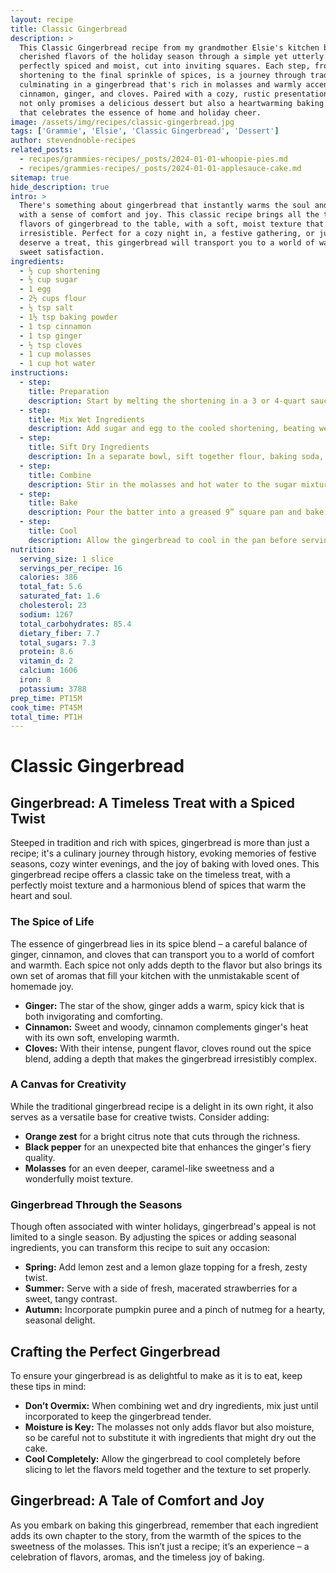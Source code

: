 ```yaml
---
layout: recipe
title: Classic Gingerbread
description: >
  This Classic Gingerbread recipe from my grandmother Elsie's kitchen brings to life the
  cherished flavors of the holiday season through a simple yet utterly delightful treat,
  perfectly spiced and moist, cut into inviting squares. Each step, from melting the
  shortening to the final sprinkle of spices, is a journey through tradition,
  culminating in a gingerbread that's rich in molasses and warmly accented with
  cinnamon, ginger, and cloves. Paired with a cozy, rustic presentation, this recipe
  not only promises a delicious dessert but also a heartwarming baking experience
  that celebrates the essence of home and holiday cheer.
image: /assets/img/recipes/classic-gingerbread.jpg
tags: ['Grammie', 'Elsie', 'Classic Gingerbread', 'Dessert']
author: stevendnoble-recipes
related_posts:
  - recipes/grammies-recipes/_posts/2024-01-01-whoopie-pies.md
  - recipes/grammies-recipes/_posts/2024-01-01-applesauce-cake.md
sitemap: true
hide_description: true
intro: >
  There's something about gingerbread that instantly warms the soul and fills the home
  with a sense of comfort and joy. This classic recipe brings all the traditional
  flavors of gingerbread to the table, with a soft, moist texture that's simply
  irresistible. Perfect for a cozy night in, a festive gathering, or just because you
  deserve a treat, this gingerbread will transport you to a world of warm spices and
  sweet satisfaction.
ingredients:
  - ½ cup shortening
  - ½ cup sugar
  - 1 egg
  - 2½ cups flour
  - ½ tsp salt
  - 1½ tsp baking powder
  - 1 tsp cinnamon
  - 1 tsp ginger
  - ½ tsp cloves
  - 1 cup molasses
  - 1 cup hot water
instructions:
  - step:
    title: Preparation
    description: Start by melting the shortening in a 3 or 4-quart saucepan. Once melted, remove from heat and allow it to cool.
  - step:
    title: Mix Wet Ingredients
    description: Add sugar and egg to the cooled shortening, beating well to combine.
  - step:
    title: Sift Dry Ingredients
    description: In a separate bowl, sift together flour, baking soda, salt, and spices to ensure even distribution.
  - step:
    title: Combine
    description: Stir in the molasses and hot water to the sugar mixture, blending smoothly. Gradually fold in the dry ingredients until the mixture is well incorporated.
  - step:
    title: Bake
    description: Pour the batter into a greased 9” square pan and bake at 350°F for 30-45 minutes, or until a toothpick inserted into the center comes out clean.
  - step:
    title: Cool
    description: Allow the gingerbread to cool in the pan before serving to ensure it sets properly and retains its moist texture.
nutrition:
  serving_size: 1 slice
  servings_per_recipe: 16
  calories: 386
  total_fat: 5.6
  saturated_fat: 1.6
  cholesterol: 23
  sodium: 1267
  total_carbohydrates: 85.4
  dietary_fiber: 7.7
  total_sugars: 7.3
  protein: 8.6
  vitamin_d: 2
  calcium: 1606
  iron: 8
  potassium: 3788
prep_time: PT15M
cook_time: PT45M
total_time: PT1H
---
```


# Classic Gingerbread

## Gingerbread: A Timeless Treat with a Spiced Twist

Steeped in tradition and rich with spices, gingerbread is more than just a recipe; it's a culinary journey through history, evoking memories of festive seasons, cozy winter evenings, and the joy of baking with loved ones. This gingerbread recipe offers a classic take on the timeless treat, with a perfectly moist texture and a harmonious blend of spices that warm the heart and soul.

### The Spice of Life

The essence of gingerbread lies in its spice blend – a careful balance of ginger, cinnamon, and cloves that can transport you to a world of comfort and warmth. Each spice not only adds depth to the flavor but also brings its own set of aromas that fill your kitchen with the unmistakable scent of homemade joy.

* **Ginger:** The star of the show, ginger adds a warm, spicy kick that is both invigorating and comforting.
* **Cinnamon:** Sweet and woody, cinnamon complements ginger's heat with its own soft, enveloping warmth.
* **Cloves:** With their intense, pungent flavor, cloves round out the spice blend, adding a depth that makes the gingerbread irresistibly complex.

### A Canvas for Creativity

While the traditional gingerbread recipe is a delight in its own right, it also serves as a versatile base for creative twists. Consider adding:

* **Orange zest** for a bright citrus note that cuts through the richness.
* **Black pepper** for an unexpected bite that enhances the ginger's fiery quality.
* **Molasses** for an even deeper, caramel-like sweetness and a wonderfully moist texture.

### Gingerbread Through the Seasons
Though often associated with winter holidays, gingerbread's appeal is not limited to a single season. By adjusting the spices or adding seasonal ingredients, you can transform this recipe to suit any occasion:

* **Spring:** Add lemon zest and a lemon glaze topping for a fresh, zesty twist.
* **Summer:** Serve with a side of fresh, macerated strawberries for a sweet, tangy contrast.
* **Autumn:** Incorporate pumpkin puree and a pinch of nutmeg for a hearty, seasonal delight.

## Crafting the Perfect Gingerbread

To ensure your gingerbread is as delightful to make as it is to eat, keep these tips in mind:

* **Don’t Overmix:** When combining wet and dry ingredients, mix just until incorporated to keep the gingerbread tender.
* **Moisture is Key:** The molasses not only adds flavor but also moisture, so be careful not to substitute it with ingredients that might dry out the cake.
* **Cool Completely:** Allow the gingerbread to cool completely before slicing to let the flavors meld together and the texture to set properly.

## Gingerbread: A Tale of Comfort and Joy

As you embark on baking this gingerbread, remember that each ingredient adds its own chapter to the story, from the warmth of the spices to the sweetness of the molasses. This isn’t just a recipe; it’s an experience – a celebration of flavors, aromas, and the timeless joy of baking.
